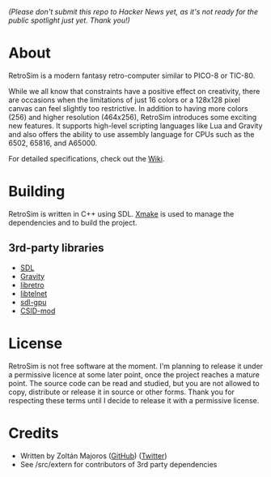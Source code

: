 _(Please don't submit this repo to Hacker News yet, as it's not ready for the public spotlight just yet. Thank you!)_

# About

RetroSim is a modern fantasy retro-computer similar to PICO-8 or TIC-80.

While we all know that constraints have a positive effect on creativity, there are occasions when the limitations of just 16 colors or a 128x128 pixel canvas can feel slightly too restrictive. In addition to having more colors (256) and higher resolution (464x256), RetroSim introduces some exciting new features. It supports high-level scripting languages like Lua and Gravity and also offers the ability to use assembly language for CPUs such as the 6502, 65816, and A65000.

For detailed specifications, check out the [Wiki](https://github.com/arcanelab/RetroSim/wiki).

# Building

RetroSim is written in C++ using SDL. [Xmake](https://xmake.io/) is used to manage the dependencies and to build the project.

## 3rd-party libraries
* [SDL](http://www.libsdl.org/)
* [Gravity](https://marcobambini.github.io/gravity/)
* [libretro](https://www.libretro.com/)
* [libtelnet](http://github.com/seanmiddleditch/libtelnet)
* [sdl-gpu](https://github.com/grimfang4/sdl-gpu)
* [CSID-mod](https://github.com/possan/csid-mod)

# License

RetroSim is not free software at the moment. I'm planning to release it under a permissive licence at some later point, once the project reaches a mature point. The source code can be read and studied, but you are not allowed to copy, distribute or release it in source or other forms. Thank you for respecting these terms until I decide to release it with a permissive license.

# Credits

* Written by Zoltán Majoros ([GitHub](https://github.com/arcanelab)) ([Twitter](https://twitter.com/arcanelab))
* See /src/extern for contributors of 3rd party dependencies 
